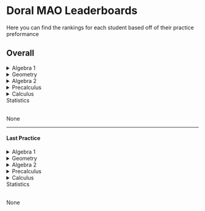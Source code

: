 
# Doral MAO Leaderboards
Here you can find the rankings for each student based off of their practice preformance

## Overall
<details>
<summary> Algebra 1 </summary></br>

None
</br>
</details><details>
<summary> Geometry </summary></br>

None
</br>
</details><details>
<summary> Algebra 2 </summary></br>

None
</br>
</details><details>
<summary> Precalculus </summary></br>

None
</br>
</details> <details>
<summary> Calculus </summary></br>

None
</br>
</details>
<summary> Statistics </summary></br>

None
</br>
</details>

____________________________________________________________________

#### Last Practice
<details>
<summary> Algebra 1 </summary></br>

None
</br>
</details><details>
<summary> Geometry </summary></br>

None
</br>
</details><details>
<summary> Algebra 2 </summary></br>

None
</br>
</details><details>
<summary> Precalculus </summary></br>
</details> <details>
<summary> Calculus </summary></br>

None
</br>
</details>
<summary> Statistics </summary></br>

None
</br>
</details>

